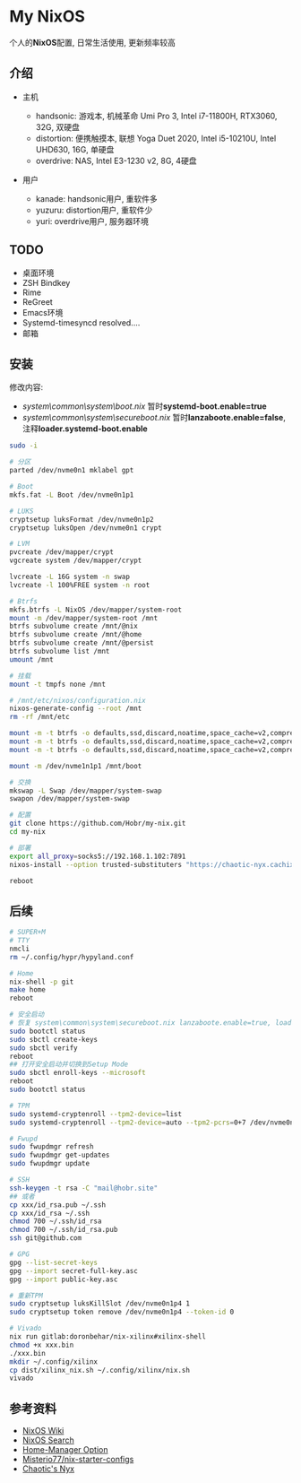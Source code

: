 # My NixOS

个人的**NixOS**配置, 日常生活使用, 更新频率较高

## 介绍

- 主机
  - handsonic: 游戏本, 机械革命 Umi Pro 3, Intel i7-11800H, RTX3060, 32G,  双硬盘
  - distortion: 便携触摸本, 联想 Yoga Duet 2020, Intel i5-10210U, Intel UHD630, 16G, 单硬盘
  - overdrive: NAS, Intel E3-1230 v2, 8G, 4硬盘

- 用户
  - kanade: handsonic用户, 重软件多
  - yuzuru: distortion用户, 重软件少
  - yuri: overdrive用户, 服务器环境

## TODO

- 桌面环境
- ZSH Bindkey
- Rime
- ReGreet
- Emacs环境
- Systemd-timesyncd resolved....
- 邮箱

## 安装

修改内容:

- *system\common\system\boot.nix* 暂时**systemd-boot.enable=true**
- *system\common\system\secureboot.nix* 暂时**lanzaboote.enable=false**, 注释**loader.systemd-boot.enable**

```bash
sudo -i

# 分区
parted /dev/nvme0n1 mklabel gpt

# Boot
mkfs.fat -L Boot /dev/nvme0n1p1

# LUKS
cryptsetup luksFormat /dev/nvme0n1p2
cryptsetup luksOpen /dev/nvme0n1 crypt

# LVM
pvcreate /dev/mapper/crypt
vgcreate system /dev/mapper/crypt

lvcreate -L 16G system -n swap
lvcreate -l 100%FREE system -n root

# Btrfs
mkfs.btrfs -L NixOS /dev/mapper/system-root
mount -m /dev/mapper/system-root /mnt
btrfs subvolume create /mnt/@nix
btrfs subvolume create /mnt/@home
btrfs subvolume create /mnt/@persist
btrfs subvolume list /mnt
umount /mnt

# 挂载
mount -t tmpfs none /mnt

# /mnt/etc/nixos/configuration.nix
nixos-generate-config --root /mnt
rm -rf /mnt/etc

mount -m -t btrfs -o defaults,ssd,discard,noatime,space_cache=v2,compress=zstd,subvol=@nix /dev/mapper/system-root /mnt/nix
mount -m -t btrfs -o defaults,ssd,discard,noatime,space_cache=v2,compress=zstd,subvol=@home /dev/mapper/system-root /mnt/home
mount -m -t btrfs -o defaults,ssd,discard,noatime,space_cache=v2,compress=zstd,subvol=@persist /dev/mapper/system-root /mnt/persist

mount -m /dev/nvme1n1p1 /mnt/boot

# 交换
mkswap -L Swap /dev/mapper/system-swap
swapon /dev/mapper/system-swap

# 配置
git clone https://github.com/Hobr/my-nix.git
cd my-nix

# 部署
export all_proxy=socks5://192.168.1.102:7891
nixos-install --option trusted-substituters "https://chaotic-nyx.cachix.org/ https://mirrors.ustc.edu.cn/nix-channels/store" --option require-sigs false --show-trace --root /mnt --flake .#handsonic/distortion/overdrive

reboot
```

## 后续

```bash
# SUPER+M
# TTY
nmcli
rm ~/.config/hypr/hypyland.conf

# Home
nix-shell -p git
make home
reboot

# 安全启动
# 恢复 system\common\system\secureboot.nix lanzaboote.enable=true, loader.systemd-boot.enable
sudo bootctl status
sudo sbctl create-keys
sudo sbctl verify
reboot
## 打开安全启动并切换到Setup Mode
sudo sbctl enroll-keys --microsoft
reboot
sudo bootctl status

# TPM
sudo systemd-cryptenroll --tpm2-device=list
sudo systemd-cryptenroll --tpm2-device=auto --tpm2-pcrs=0+7 /dev/nvme0n1

# Fwupd
sudo fwupdmgr refresh
sudo fwupdmgr get-updates
sudo fwupdmgr update

# SSH
ssh-keygen -t rsa -C "mail@hobr.site"
## 或者
cp xxx/id_rsa.pub ~/.ssh
cp xxx/id_rsa ~/.ssh
chmod 700 ~/.ssh/id_rsa
chmod 700 ~/.ssh/id_rsa.pub
ssh git@github.com

# GPG
gpg --list-secret-keys
gpg --import secret-full-key.asc
gpg --import public-key.asc

# 重新TPM
sudo cryptsetup luksKillSlot /dev/nvme0n1p4 1
sudo cryptsetup token remove /dev/nvme0n1p4 --token-id 0

# Vivado
nix run gitlab:doronbehar/nix-xilinx#xilinx-shell
chmod +x xxx.bin
./xxx.bin
mkdir ~/.config/xilinx
cp dist/xilinx_nix.sh ~/.config/xilinx/nix.sh
vivado
```

## 参考资料

- [NixOS Wiki](https://nixos.wiki/)
- [NixOS Search](https://search.nixos.org/packages)
- [Home-Manager Option](https://mipmip.github.io/home-manager-option-search/)
- [Misterio77/nix-starter-configs](https://github.com/Misterio77/nix-starter-configs)
- [Chaotic's Nyx](https://www.nyx.chaotic.cx/)
